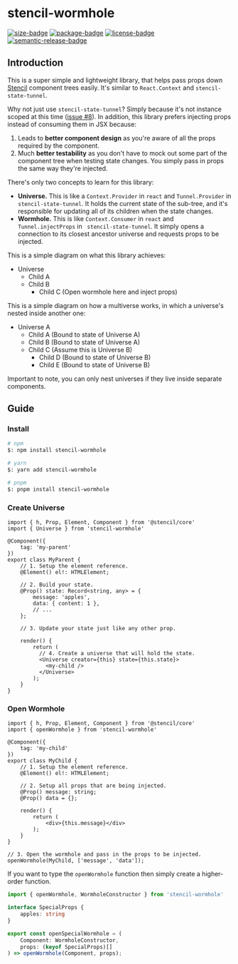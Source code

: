 # stencil-wormhole

[![size-badge]][bundlephobia]
[![package-badge]][package]
[![license-badge]][license]
[![semantic-release-badge]][semantic-release]

[package]: https://www.npmjs.com/package/stencil-wormhole
[package-badge]: https://img.shields.io/npm/v/stencil-wormhole
[bundlephobia]: https://bundlephobia.com/result?p=stencil-wormhole
[size-badge]: https://img.shields.io/bundlephobia/minzip/stencil-wormhole
[license]: https://github.com/mihar-22/stencil-wormhole/blob/master/LICENSE
[license-badge]: https://img.shields.io/github/license/mihar-22/stencil-wormhole
[semantic-release]: https://github.com/semantic-release/semantic-release
[semantic-release-badge]: https://img.shields.io/badge/%20%20%F0%9F%93%A6%F0%9F%9A%80-semantic--release-e10079.svg


## Introduction

This is a super simple and lightweight library, that helps pass props down [Stencil](https://stenciljs.com) 
component trees easily. It's similar to `React.Context` and `stencil-state-tunnel`.

Why not just use `stencil-state-tunnel`? Simply because it's not instance scoped at this time 
([issue #8](https://github.com/ionic-team/stencil-state-tunnel/issues/8)). In addition, this library
prefers injecting props instead of consuming them in JSX because:

1. Leads to **better component design** as you're aware of all the props required by the component.
2. Much **better testability** as you don't have to mock out some part of the component tree when testing
state changes. You simply pass in props the same way they're injected.

There's only two concepts to learn for this library:

- **Universe.** This is like a `Context.Provider` in `react` and `Tunnel.Provider` in `stencil-state-tunnel`.
It holds the current state of the sub-tree, and it's responsible for updating all of its children when 
the state changes.
- **Wormhole.** This is like `Context.Consumer` in `react` and `Tunnel.injectProps` in `
stencil-state-tunnel`. It simply opens a connection to its closest ancestor universe and requests 
props to be injected.

This is a simple diagram on what this library achieves:

- Universe
    - Child A
    - Child B
        - Child C (Open wormhole here and inject props)

This is a simple diagram on how a multiverse works, in which a universe's nested inside another one:

- Universe A
    - Child A (Bound to state of Universe A)
    - Child B (Bound to state of Universe A)
    - Child C (Assume this is Universe B)
        - Child D (Bound to state of Universe B)
        - Child E (Bound to state of Universe B)

Important to note, you can only nest universes if they live inside separate components.

## Guide

### Install

```bash
# npm
$: npm install stencil-wormhole

# yarn
$: yarn add stencil-wormhole

# pnpm
$: pnpm install stencil-wormhole
```

### Create Universe

```tsx
import { h, Prop, Element, Component } from '@stencil/core'
import { Universe } from 'stencil-wormhole'

@Component({
    tag: 'my-parent'
})
export class MyParent {
    // 1. Setup the element reference.
    @Element() el!: HTMLElement;
    
    // 2. Build your state.
    @Prop() state: Record<string, any> = {
        message: 'apples',
        data: { content: 1 },
        // ...
    };

    // 3. Update your state just like any other prop.

    render() {
        return (
          // 4. Create a universe that will hold the state.
          <Universe creator={this} state={this.state}>
            <my-child />
          </Universe>
        );   
    }
}
```

### Open Wormhole

```tsx
import { h, Prop, Element, Component } from '@stencil/core'
import { openWormhole } from 'stencil-wormhole'

@Component({
    tag: 'my-child'
})
export class MyChild {
    // 1. Setup the element reference.
    @Element() el!: HTMLElement;

    // 2. Setup all props that are being injected.
    @Prop() message: string;
    @Prop() data = {};

    render() {
        return (
            <div>{this.message}</div>
        );   
    }
}

// 3. Open the wormhole and pass in the props to be injected.
openWormhole(MyChild, ['message', 'data']);
```

If you want to type the `openWormhole` function then simply create a higher-order function.

```ts
import { openWormhole, WormholeConstructor } from 'stencil-wormhole'

interface SpecialProps {
    apples: string
}

export const openSpecialWormhole = (
    Component: WormholeConstructor, 
    props: (keyof SpecialProps)[]
) => openWormhole(Component, props);
```

